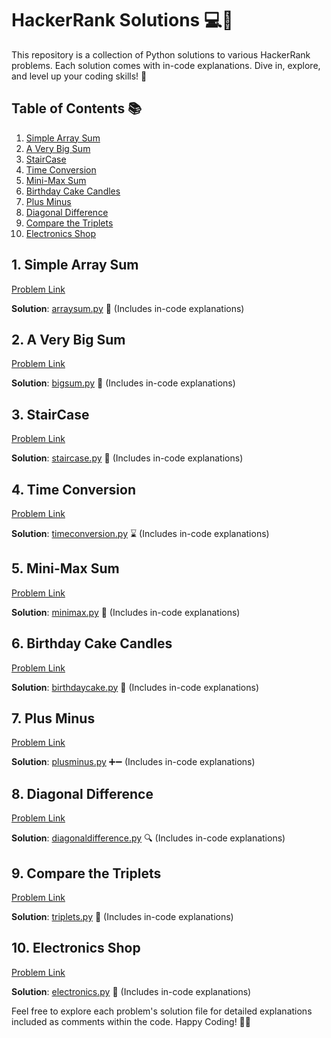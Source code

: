 # HackerRank Solutions 💻🌟

This repository is a collection of Python solutions to various HackerRank problems. Each solution comes with in-code explanations. Dive in, explore, and level up your coding skills! 🚀

## Table of Contents 📚

1. [Simple Array Sum](#1-simple-array-sum)
2. [A Very Big Sum](#2-a-very-big-sum)
3. [StairCase](#3-staircase)
4. [Time Conversion](#4-time-conversion)
5. [Mini-Max Sum](#5-mini-max-sum)
6. [Birthday Cake Candles](#6-birthday-cake-candles)
7. [Plus Minus](#7-plus-minus)
8. [Diagonal Difference](#8-diagonal-difference)
9. [Compare the Triplets](#9-compare-the-triplets)
10. [Electronics Shop](#10-electronics-shop)

## 1. Simple Array Sum

[Problem Link](https://www.hackerrank.com/challenges/simple-array-sum/problem?isFullScreen=true)

**Solution**: [arraysum.py](arraysum.py) 🌈 (Includes in-code explanations)

## 2. A Very Big Sum

[Problem Link](https://www.hackerrank.com/challenges/a-very-big-sum/problem?isFullScreen=true)

**Solution**: [bigsum.py](bigsum.py) 🌟 (Includes in-code explanations)

## 3. StairCase

[Problem Link](https://www.hackerrank.com/challenges/staircase/problem?isFullScreen=true)

**Solution**: [staircase.py](staircase.py) 🚀 (Includes in-code explanations)

## 4. Time Conversion

[Problem Link](https://www.hackerrank.com/challenges/time-conversion/problem?isFullScreen=true)

**Solution**: [timeconversion.py](timeconversion.py) ⌛ (Includes in-code explanations)

## 5. Mini-Max Sum

[Problem Link](https://www.hackerrank.com/challenges/mini-max-sum/problem?isFullScreen=true)

**Solution**: [minimax.py](minimax.py) 🎲 (Includes in-code explanations)

## 6. Birthday Cake Candles

[Problem Link](https://www.hackerrank.com/challenges/birthday-cake-candles/problem?isFullScreen=true)

**Solution**: [birthdaycake.py](birthdaycake.py) 🎂 (Includes in-code explanations)

## 7. Plus Minus

[Problem Link](https://www.hackerrank.com/challenges/plus-minus/problem?isFullScreen=true)

**Solution**: [plusminus.py](plusminus.py) ➕➖ (Includes in-code explanations)

## 8. Diagonal Difference

[Problem Link](https://www.hackerrank.com/challenges/diagonal-difference/problem?isFullScreen=true)

**Solution**: [diagonaldifference.py](diagonaldifference.py) 🔍 (Includes in-code explanations)

## 9. Compare the Triplets

[Problem Link](https://www.hackerrank.com/challenges/compare-the-triplets/problem?isFullScreen=true)

**Solution**: [triplets.py](triplets.py) 🤝 (Includes in-code explanations)

## 10. Electronics Shop

[Problem Link](https://www.hackerrank.com/challenges/electronics-shop/problem?isFullScreen=true)

**Solution**: [electronics.py](electronics.py) 🛒 (Includes in-code explanations)

Feel free to explore each problem's solution file for detailed explanations included as comments within the code. Happy Coding! 🚀✨
